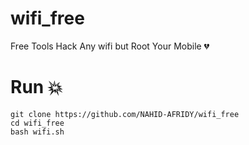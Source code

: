 # wifi_free
Free Tools Hack Any wifi but Root Your Mobile 💔

# Run 💥
    git clone https://github.com/NAHID-AFRIDY/wifi_free
    cd wifi_free
    bash wifi.sh
